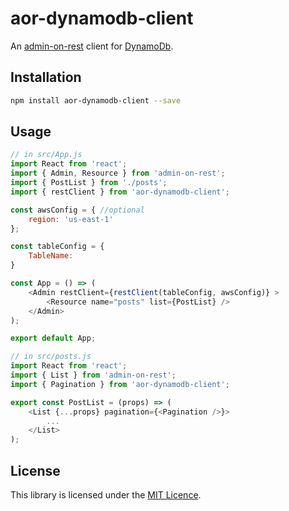 # aor-dynamodb-client

An [admin-on-rest](https://github.com/marmelab/admin-on-rest) client for [DynamoDb](https://aws.amazon.com/dynamodb/).


## Installation

```sh
npm install aor-dynamodb-client --save
```

## Usage

```js
// in src/App.js
import React from 'react';
import { Admin, Resource } from 'admin-on-rest';
import { PostList } from './posts';
import { restClient } from 'aor-dynamodb-client';

const awsConfig = { //optional
	region: 'us-east-1'
};

const tableConfig = {
	TableName:
}

const App = () => (
	<Admin restClient={restClient(tableConfig, awsConfig)} >
		<Resource name="posts" list={PostList} />
	</Admin>
);

export default App;

// in src/posts.js
import React from 'react';
import { List } from 'admin-on-rest';
import { Pagination } from 'aor-dynamodb-client';

export const PostList = (props) => (
	<List {...props} pagination={<Pagination />}>
		...
	</List>
);
```

## License

This library is licensed under the [MIT Licence](LICENSE).